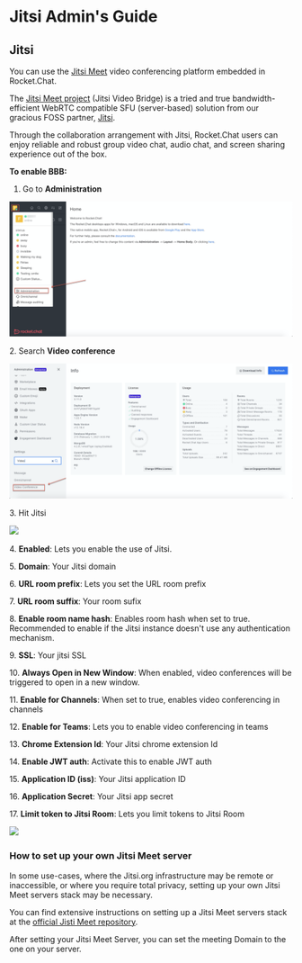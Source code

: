 # Jitsi Admin's Guide

## Jitsi

You can use the [Jitsi Meet](https://jitsi.org/jitsi-meet/) video conferencing platform embedded in Rocket.Chat.

The [Jitsi Meet project](https://jitsi.org/Projects/JitsiMeet) (Jitsi Video Bridge) is a tried and true bandwidth-efficient WebRTC compatible SFU (server-based) solution from our gracious FOSS partner, [Jitsi](https://jitsi.org).

Through the collaboration arrangement with Jitsi, Rocket.Chat users can enjoy reliable and robust group video chat, audio chat, and screen sharing experience out of the box.

**To enable BBB:**

1. Go to **Administration**

![](<../../../../../.gitbook/assets/image (249).png>)

2\. Search **Video conference**

![](<../../../../../.gitbook/assets/image (250).png>)

3\. Hit Jitsi

![](../../../../../.gitbook/assets/2021-11-26\_01-35-25.png)

4\. **Enabled**: Lets you enable the use of Jitsi.

5\. **Domain**: Your Jitsi domain

6\. **URL room prefix**: Lets you set the URL room prefix

7\. **URL room suffix**: Your room sufix

8\. **Enable room name hash**: Enables room hash when set to true. Recommended to enable if the Jitsi instance doesn't use any authentication mechanism.

9\. **SSL**: Your jitsi SSL

10\. **Always Open in New Window**: When enabled, video conferences will be triggered to open in a new window.

11\. **Enable for Channels**: When set to true, enables video conferencing in channels

12\. **Enable for Teams**: Lets you to enable video conferencing in teams

13\. **Chrome Extension Id**: Your Jitsi chrome extension Id

14\. **Enable JWT auth**: Activate this to enable JWT auth

15\. **Application ID (iss)**: Your Jitsi application ID

16\. **Application Secret**: Your Jitsi app secret

17\. **Limit token to Jitsi Room**: Lets you limit tokens to Jitsi Room

![](../../../../../.gitbook/assets/2021-11-26\_01-59-31.png)

### How to set up your own Jitsi Meet server

In some use-cases, where the Jitsi.org infrastructure may be remote or inaccessible, or where you require total privacy, setting up your own Jitsi Meet servers stack may be necessary.

You can find extensive instructions on setting up a Jitsi Meet servers stack at the [official Jisti Meet repository](https://github.com/jitsi/jitsi-meet).

After setting your Jitsi Meet Server, you can set the meeting Domain to the one on your server.
